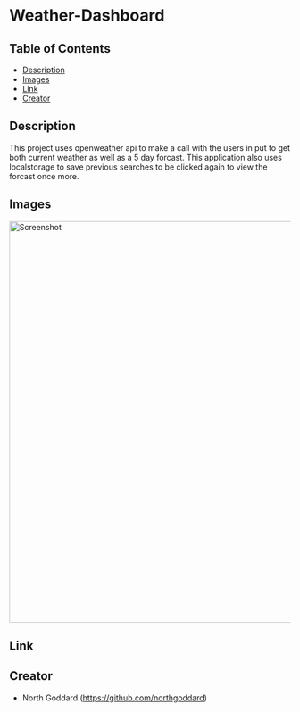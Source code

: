 # Weather-Dashboard

## Table of Contents 

- [Description](#description)
- [Images](#description)
- [Link](#link)
- [Creator](#creator)

## Description

This project uses openweather api to make a call with the users in put to get both current weather as well as a 5 day forcast. This application also uses localstorage to save previous searches to be clicked again to view the forcast once more. 

## Images
<img width="720" alt="Screenshot" src="" >

## Link 



## Creator

- North Goddard (https://github.com/northgoddard)